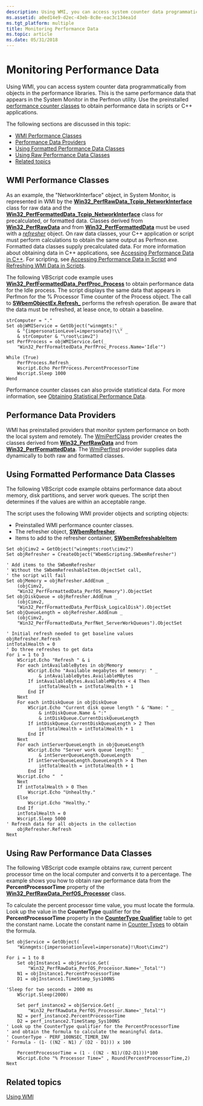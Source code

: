 ```yaml
---
description: Using WMI, you can access system counter data programmatically from objects in the performance libraries.
ms.assetid: a0ed14e9-d2ec-43eb-8c8e-eac3c134ea1d
ms.tgt_platform: multiple
title: Monitoring Performance Data
ms.topic: article
ms.date: 05/31/2018
---
```


# Monitoring Performance Data

Using WMI, you can access system counter data programmatically from objects in the performance libraries. This is the same performance data that appears in the System Monitor in the Perfmon utility. Use the preinstalled [performance counter classes](/windows/desktop/CIMWin32Prov/performance-counter-classes) to obtain performance data in scripts or C++ applications.

The following sections are discussed in this topic:

-   [WMI Performance Classes](#wmi-performance-classes)
-   [Performance Data Providers](#performance-data-providers)
-   [Using Formatted Performance Data Classes](#using-formatted-performance-data-classes)
-   [Using Raw Performance Data Classes](#using-raw-performance-data-classes)
-   [Related topics](#related-topics)

## WMI Performance Classes

As an example, the "NetworkInterface" object, in System Monitor, is represented in WMI by the [**Win32\_PerfRawData\_Tcpip\_NetworkInterface**](./retrieving-raw-and-formatted-performance-data.md) class for raw data and the [**Win32\_PerfFormattedData\_Tcpip\_NetworkInterface**](/windows/desktop/WmiSdk/retrieving-raw-and-formatted-performance-data) class for precalculated, or formatted data. Classes derived from [**Win32\_PerfRawData**](/windows/desktop/CIMWin32Prov/win32-perfrawdata) and from [**Win32\_PerfFormattedData**](/windows/desktop/CIMWin32Prov/win32-perfformatteddata) must be used with a [*refresher*](gloss-r.md) object. On raw data classes, your C++ application or script must perform calculations to obtain the same output as Perfmon.exe. Formatted data classes supply precalculated data. For more information about obtaining data in C++ applications, see [Accessing Performance Data in C++](accessing-performance-data-in-c--.md). For scripting, see [Accessing Performance Data in Script](accessing-performance-data-in-script.md) and [Refreshing WMI Data in Scripts](refreshing-wmi-data-in-scripts.md).

The following VBScript code example uses [**Win32\_PerfFormattedData\_PerfProc\_Process**](/windows/desktop/WmiSdk/retrieving-raw-and-formatted-performance-data) to obtain performance data for the Idle process. The script displays the same data that appears in Perfmon for the % Processor Time counter of the Process object. The call to [**SWbemObjectEx.Refresh\_**](swbemobjectex-refresh-.md) performs the refresh operation. Be aware that the data must be refreshed, at lease once, to obtain a baseline.


```VB
strComputer = "."
Set objWMIService = GetObject("winmgmts:" _
    & "{impersonationLevel=impersonate}!\\" _
    & strComputer & "\root\cimv2")
set PerfProcess = objWMIService.Get(_
    "Win32_PerfFormattedData_PerfProc_Process.Name='Idle'")

While (True)
    PerfProcess.Refresh_     
    Wscript.Echo PerfProcess.PercentProcessorTime
    Wscript.Sleep 1000
Wend
```



Performance counter classes can also provide statistical data. For more information, see [Obtaining Statistical Performance Data](obtaining-statistical-performance-data.md).

## Performance Data Providers

WMI has preinstalled providers that monitor system performance on both the local system and remotely. The [WmiPerfClass](wmiperfclass-provider.md) provider creates the classes derived from [**Win32\_PerfRawData**](/windows/desktop/CIMWin32Prov/win32-perfrawdata) and from [**Win32\_PerfFormattedData**](/windows/desktop/CIMWin32Prov/win32-perfformatteddata). The [WmiPerfInst](wmiperfinst-provider.md) provider supplies data dynamically to both raw and formatted classes.

## Using Formatted Performance Data Classes

The following VBScript code example obtains performance data about memory, disk partitions, and server work queues. The script then determines if the values are within an acceptable range.

The script uses the following WMI provider objects and scripting objects:

-   Preinstalled WMI performance counter classes.
-   The refresher object, [**SWbemRefresher**](swbemrefresher.md).
-   Items to add to the refresher container, [**SWbemRefreshableItem**](swbemrefreshableitem.md)


```VB
Set objCimv2 = GetObject("winmgmts:root\cimv2")
Set objRefresher = CreateObject("WbemScripting.SWbemRefresher")

' Add items to the SWbemRefresher
' Without the SWbemRefreshableItem.ObjectSet call,
' the script will fail
Set objMemory = objRefresher.AddEnum _
    (objCimv2, _ 
    "Win32_PerfFormattedData_PerfOS_Memory").ObjectSet
Set objDiskQueue = objRefresher.AddEnum _
    (objCimv2, _
    "Win32_PerfFormattedData_PerfDisk_LogicalDisk").ObjectSet
Set objQueueLength = objRefresher.AddEnum _
    (objCimv2, _
    "Win32_PerfFormattedData_PerfNet_ServerWorkQueues").ObjectSet

' Initial refresh needed to get baseline values
objRefresher.Refresh
intTotalHealth = 0
' Do three refreshes to get data
For i = 1 to 3
    WScript.Echo "Refresh " & i
    For each intAvailableBytes in objMemory
        WScript.Echo "Available megabytes of memory: " _
            & intAvailableBytes.AvailableMBytes
        If intAvailableBytes.AvailableMBytes < 4 Then
            intTotalHealth = intTotalHealth + 1
        End If
    Next
    For each intDiskQueue in objDiskQueue
        WScript.Echo "Current disk queue length " & "Name: " _
            & intDiskQueue.Name & ":" _
            & intDiskQueue.CurrentDiskQueueLength
        If intDiskQueue.CurrentDiskQueueLength > 2 Then
            intTotalHealth = intTotalHealth + 1
        End If
    Next
    For each intServerQueueLength in objQueueLength
        WScript.Echo "Server work queue length: " _
            & intServerQueueLength.QueueLength
        If intServerQueueLength.QueueLength > 4 Then
            intTotalHealth = intTotalHealth + 1                       
        End If
    Wscript.Echo "  "
    Next
    If intTotalHealth > 0 Then
        Wscript.Echo "Unhealthy."
    Else
        Wscript.Echo "Healthy."
    End If
    intTotalHealth = 0
    Wscript.Sleep 5000
' Refresh data for all objects in the collection
    objRefresher.Refresh
Next
```



## Using Raw Performance Data Classes

The following VBScript code example obtains raw, current percent processor time on the local computer and converts it to a percentage. The example shows you how to obtain raw performance data from the **PercentProcessorTime** property of the [**Win32\_PerfRawData\_PerfOS\_Processor**](/windows/desktop/WmiSdk/retrieving-raw-and-formatted-performance-data) class.

To calculate the percent processor time value, you must locate the formula. Look up the value in the **CounterType** qualifier for the **PercentProcessorTime** property in the [**CounterType Qualifier**](countertype-qualifier.md) table to get the constant name. Locate the constant name in [Counter Types](/previous-versions/windows/it-pro/windows-server-2003/cc785636(v=ws.10)) to obtain the formula.


```VB
Set objService = GetObject( _
    "Winmgmts:{impersonationlevel=impersonate}!\Root\Cimv2")

For i = 1 to 8
    Set objInstance1 = objService.Get( _
        "Win32_PerfRawData_PerfOS_Processor.Name='_Total'")
    N1 = objInstance1.PercentProcessorTime
    D1 = objInstance1.TimeStamp_Sys100NS

'Sleep for two seconds = 2000 ms
    WScript.Sleep(2000)

    Set perf_instance2 = objService.Get( _
        "Win32_PerfRawData_PerfOS_Processor.Name='_Total'")
    N2 = perf_instance2.PercentProcessorTime
    D2 = perf_instance2.TimeStamp_Sys100NS
' Look up the CounterType qualifier for the PercentProcessorTime 
' and obtain the formula to calculate the meaningful data. 
' CounterType - PERF_100NSEC_TIMER_INV
' Formula - (1- ((N2 - N1) / (D2 - D1))) x 100

    PercentProcessorTime = (1 - ((N2 - N1)/(D2-D1)))*100
    WScript.Echo "% Processor Time=" , Round(PercentProcessorTime,2)
Next
```



## Related topics

<dl> <dt>

[Using WMI](using-wmi.md)
</dt> </dl>

 

 
